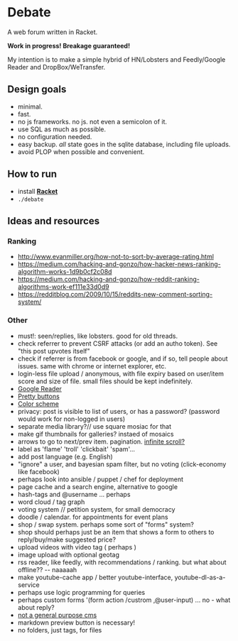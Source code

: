 # Debate
A web forum written in Racket.

**Work in progress! Breakage guaranteed!**

My intention is to make a simple hybrid of HN/Lobsters and Feedly/Google Reader and DropBox/WeTransfer.

## Design goals

- minimal.
- fast.
- no js frameworks. no js. not even a semicolon of it.
- use SQL as much as possible.
- no configuration needed.
- easy backup. *all* state goes in the sqlite database, including file uploads.
- avoid PLOP when possible and convenient.

## How to run

- install [**Racket**](https://racket-lang.org)
- `./debate`

## Ideas and resources

### Ranking
* http://www.evanmiller.org/how-not-to-sort-by-average-rating.html
* https://medium.com/hacking-and-gonzo/how-hacker-news-ranking-algorithm-works-1d9b0cf2c08d
* https://medium.com/hacking-and-gonzo/how-reddit-ranking-algorithms-work-ef111e33d0d9
* https://redditblog.com/2009/10/15/reddits-new-comment-sorting-system/

### Other
* must!: seen/replies, like lobsters. good for old threads.
* check referrer to prevent CSRF attacks (or add an autho token). See "this post upvotes itself"
* check if referrer is from facebook or google, and if so, tell people about issues. same with chrome or internet explorer, etc.
* login-less file upload / anonymous, with file expiry based on user/item score and size of file. small files should be kept indefinitely.
* [Google Reader](http://googlereader.blogspot.com/2008/12/square-is-new-round.html)
* [Pretty buttons](https://picturepan2.github.io/spectre/elements/buttons.html)
* [Color scheme](https://refactoringui.com/previews/building-your-color-palette/)
* privacy: post is visible to list of users, or has a password? (password would work for non-logged in users)
* separate media library?// use square mosiac for that
* make gif thumbnails for galleries? instaed of mosaics
* arrows to go to next/prev item. pagination. [infinite scroll?](https://logrocket.com/blog/infinite-scroll/)
* label as 'flame' 'troll' 'clickbait' 'spam'...
* add post language (e.g. English)
* "ignore" a user, and bayesian spam filter, but no voting (click-economy like facebook)
* perhaps look into ansible / puppet / chef for deployment
* page cache and a search engine, alternative to google
* hash-tags and @username ... perhaps
* word cloud / tag graph
* voting system // petition system, for small democracy
* doodle / calendar. for appointments for event plans
* shop / swap system. perhaps some sort of "forms" system?
* shop should perhaps just be an item that shows a form to others to reply/buy/make suggested price?
* upload videos with video tag ( perhaps )
* image upload with optional geotag
* rss reader, like feedly, with recommendations / ranking. but what about offline?? -- naaaaah
* make youtube-cache app / better youtube-interface, youtube-dl-as-a-service
* perhaps use logic programming for queries
* perhaps custom forms '(form action /custrom ,@user-input) ... no - what about reply?
* [not a general purpose cms](http://hakunin.com/cms-trap)
* markdown preview button is necessary!
* no folders, just tags, for files
